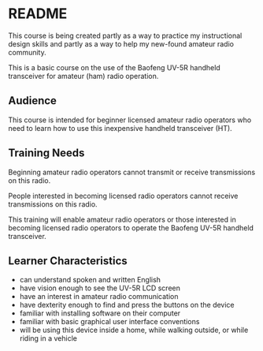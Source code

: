 # README

This course is being created partly as a way to practice my instructional design skills and partly as a way to help my new-found amateur radio community.

This is a basic course on the use of the Baofeng UV-5R handheld transceiver for amateur (ham) radio operation.

## Audience

This course is intended for beginner licensed amateur radio operators who need to learn how to use this inexpensive handheld transceiver (HT).

## Training Needs

Beginning amateur radio operators cannot transmit or receive transmissions on this radio.

People interested in becoming licensed radio operators cannot receive transmissions on this radio.

This training will enable amateur radio operators or those interested in becoming licensed radio operators to operate the Baofeng UV-5R handheld transceiver.

## Learner Characteristics

* can understand spoken and written English
* have vision enough to see the UV-5R LCD screen
* have an interest in amateur radio communication
* have dexterity enough to find and press the buttons on the device
* familiar with installing software on their computer
* familiar with basic graphical user interface conventions
* will be using this device inside a home, while walking outside, or while riding in a vehicle
